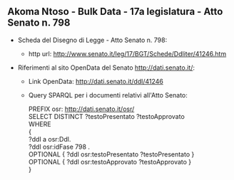 ## Akoma Ntoso - Bulk Data - 17a legislatura - Atto Senato n. 798 ##

* Scheda del Disegno di Legge - Atto Senato n. 798:
	* http url: http://www.senato.it/leg/17/BGT/Schede/Ddliter/41246.htm

* Riferimenti al sito OpenData del Senato http://dati.senato.it/:
	* Link OpenData: http://dati.senato.it/ddl/41246
	* Query SPARQL per i documenti relativi all'Atto Senato:

        PREFIX osr: <http://dati.senato.it/osr/>  
		SELECT DISTINCT ?testoPresentato ?testoApprovato  
		WHERE  
		{  
		    ?ddl a osr:Ddl.  
		    ?ddl osr:idFase 798 .  
		    OPTIONAL { ?ddl osr:testoPresentato ?testoPresentato }  
		    OPTIONAL { ?ddl osr:testoApprovato ?testoApprovato }  
		}
		